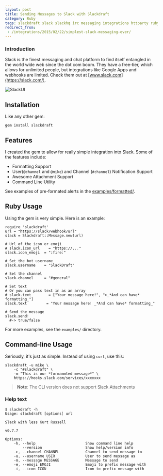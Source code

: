 ```yaml
---
layout: post
title: Sending Messages to Slack with Slackdraft
category: Ruby
tags: slackdraft slack slackhq irc messaging integrations httparty ruby
redirect_from:
 - /integrations/2015/02/22/simplest-slack-messaging-ever/
---
```


### Introduction

Slack is the finest messaging and chat platform to find itself entangled in the world wide web since the dot com boom. They have a free-tier, which allows for unlimited people, but integrations like Google Apps and webhooks are limited. Check them out at [www.slack.com](https://slack.com/).

![SlackUI](https://www.dropbox.com/s/1veqca2kr0ez8a4/Screenshot%202015-02-22%2022.05.59.png?dl=1)

## Installation

Like any other gem:

```
gem install slackdraft
```

## Features

I created the gem to allow for really simple integration into Slack. Some of the features include:

  - Formatting Support
  - User(`@channel` and `@mike`) and Channel (`#channel`) Notification Support
  - Awesome Attachment Support
  - Command Line Utility

See examples of pre-formated alerts in the [examples/formatted/](https://github.com/mikemackintosh/slackdraft/tree/master/examples/formatted).

## Ruby Usage
Using the gem is very simple. Here is an example:

```
require 'slackdraft'
url = "https://slack/webhook/url"
slack = Slackdraft::Message.new(url)
    
# Url of the icon or emoji
# slack.icon_url    = "https://..."
slack.icon_emoji  = ":fire:"
    
# Set the bot username
slack.username    = "SlackDraft"
    
# Set the channel
slack.channel     = "#general"
    
# Set text
# Or you can pass text in as an array
# slack.text        = ["Your message here!", ">_*And can have* formatting_"]
slack.text         = "Your message here! _*And can have* formatting_"

# Send the message
slack.send!
  #-> true/false
```

For more examples, see the `examples/` directory.

## Command-line Usage

Seriously, it's just as simple. Instead of using `curl`, use this:

```
slackdraft -u mike \
    -c "#slackdraft" \
    -m "This is our *formammted message*" \
    https://hooks.slack.com/services/xxxxxxx
```

> **Note**: The CLI version does not support Slack Attachments

### Help text

```
$ slackdraft -h
Usage: slackdraft [options] url

Slack with less Kurt Russell

v0.7.7

Options:
    -h, --help                       Show command line help
        --version                    Show help/version info
    -c, --channel CHANNEL            Channel to send message to
    -u, --username USER              User to send message as
    -m, --message MESSAGE            Message to send
    -e, --emoji EMOJI                Emoji to prefix message with
    -i, --icon ICON                  Icon to prefix message with
```